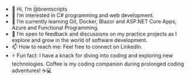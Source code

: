 - 👋 Hi, I’m @brentscripts
- 👀 I’m interested in C# programming and web development.
- 🌱 I’m currently learning Git, Docker, Blazor and ASP.NET Core Apps, Azure and Functional Programming.
- 💞️ I’m open to feedback and discussions on my practice projects as I explore and grow in the world of software development. 
- 📫 How to reach me: Feel free to connect on LinkedIn.
- ⚡ Fun fact:  I have a knack for diving into coding and exploring new technologies. Coffee is my coding companion during prolonged coding adventures! ☕💻

<!---
brentscripts/brentscripts is a ✨ special ✨ repository because its `README.md` (this file) appears on your GitHub profile.
You can click the Preview link to take a look at your changes.
--->
